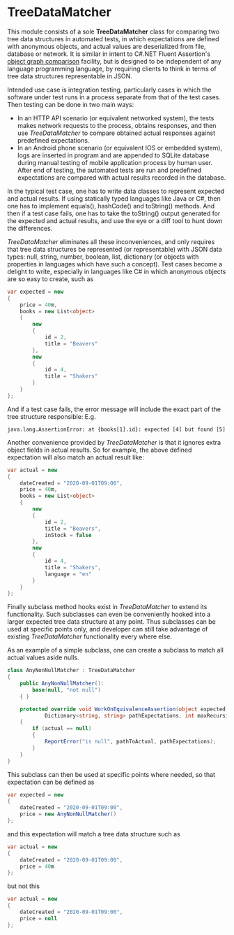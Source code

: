 # TreeDataMatcher

This module consists of a sole **TreeDataMatcher** class for comparing two tree data structures in automated tests, in which expectations are defined with anonymous objects, and actual values are deserialized from file, database or network. It is similar in intent to C#.NET Fluent Assertion's [object graph comparison](https://fluentassertions.com/objectgraphs/) facility, but is designed to be independent of any language programming language, by requiring clients to think in terms of tree data structures representable in JSON.

Intended use case is integration testing, particularly cases in which the software under test runs in a process separate from that of the test cases. Then testing can be done in two main ways:

  * In an HTTP API scenario (or equivalent networked system), the tests makes network requests to the process, obtains responses, and then use *TreeDataMatcher* to compare obtained actual responses against predefined expectations.
  * In an Android phone scenario (or equivalent IOS or embedded system), logs are inserted in program and are appended to SQLite database during manual testing of mobile application process by human user. After end of testing, the automated tests are run and predefined expectations are compared with actual results recorded in the database.

In the typical test case, one has to write data classes to represent expected and actual results. If using statically typed languages like Java or C#, then one has to implement equals(), hashCode() and toString() methods. And then if a test case fails, one has to take the toString() output generated for the expected and actual results, and use the eye or a diff tool to hunt down the differences. 

*TreeDataMatcher* eliminates all these inconveniences, and only requires that tree data structures be represented (or representable) with JSON data types: null, string, number, boolean, list, dictionary (or objects with properties in languages which have such a concept). Test cases become a delight to write, especially in languages like C# in which anonymous objects are so easy to create, such as

```cs
var expected = new
{
    price = 40m,
    books = new List<object>
    {
        new
        {
            id = 2,
            title = "Beavers"
        },
        new
        {
            id = 4,
            title = "Shakers"
        }
    }
};
```

And if a test case fails, the error message will include the exact part of the tree structure responsible: E.g.

```
java.lang.AssertionError: at {books[1].id}: expected [4] but found [5]
```

Another convenience provided by *TreeDataMatcher* is that it ignores extra object fields in actual results. So for example, the above defined expectation will also match an actual result like:

```cs
var actual = new
{
    dateCreated = "2020-09-01T09:00",
    price = 40m,
    books = new List<object>
    {
        new
        {
            id = 2,
            title = "Beavers",
            inStock = false
        },
        new
        {
            id = 4,
            title = "Shakers",
            language = "en"
        }
    }
};
```

Finally subclass method hooks exist in *TreeDataMatcher* to extend its functionality. Such subclasses can even be conveniently hooked into a larger expected tree data structure at any point. Thus subclasses can be used at specific points only, and developer can still take advantage of existing *TreeDataMatcher* functionality every where else. 

As an example of a simple subclass, one can create a subclass to match all actual values aside nulls.

```cs
class AnyNonNullMatcher : TreeDataMatcher
{
    public AnyNonNullMatcher():
        base(null, "not null")
    { }

    protected override void WorkOnEquivalenceAssertion(object expected, object actual, string pathToActual,
            Dictionary<string, string> pathExpectations, int maxRecursionDepthRemaining)
    {
        if (actual == null)
        {
            ReportError("is null", pathToActual, pathExpectations);
        }
    }
}
```

This subclass can then be used at specific points where needed, so that expectation can be defined as

```cs
var expected = new
{
    dateCreated = "2020-09-01T09:00",
    price = new AnyNonNullMatcher()
};
```

and this expectation will match a tree data structure such as
```cs
var actual = new
{
    dateCreated = "2020-09-01T09:00",
    price = 40m
};
```

but not this

```cs
var actual = new
{
    dateCreated = "2020-09-01T09:00",
    price = null
};
```
